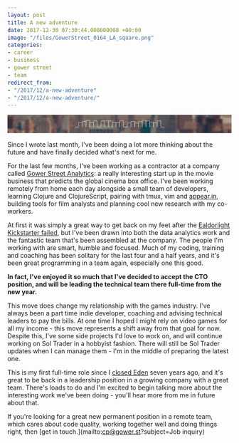 ```yaml
---
layout: post
title: A new adventure
date: 2017-12-30 07:30:44.000000000 +00:00
image: "/files/GowerStreet_0164_LA_square.png"
categories:
- career
- business
- gower street
- team
redirect_from:
- "/2017/12/a-new-adventure"
- "/2017/12/a-new-adventure/"
---
```

![bar](/assets/img/gower-street-bar.png)

Since I wrote last month, I've been doing a lot more thinking about the future and have finally decided what's next for me.

<!--more-->

For the last few months, I've been working as a contractor at a company called [Gower Street Analytics](http://gower.st): a really interesting start up in the movie business that predicts the global cinema box office. I've been working remotely from home each day alongside a small team of developers, learning Clojure and ClojureScript, pairing with tmux, vim and [appear.in](http://appear.in), building tools for film analysts and planning cool new research with my co-workers.

At first it was simply a great way to get back on my feet after the [Ealdorlight Kickstarter failed](http://chrismdp.com/2017/11/why-ealdorlight-kickstarter-might-have-failed/), but I've been drawn into both the data analytics work and the fantastic team that's been assembled at the company. The people I'm working with are smart, humble and focused. Much of my coding, training and coaching has been solitary for the last four and a half years, and it's been great programming in a team again, especially one this good.

**In fact, I've enjoyed it so much that I've decided to accept the CTO position, and will be leading the technical team there full-time from the new year.**

This move does change my relationship with the games industry. I've always been a part time indie developer, coaching and advising technical leaders to pay the bills. At one time I hoped I might rely on video games for all my income - this move represents a shift away from that goal for now. Despite this, I've some side projects I'd love to work on, and will continue working on Sol Trader in a hobbyist fashion. There will still be Sol Trader updates when I can manage them - I'm in the middle of preparing the latest one.

This is my first full-time role since I [closed Eden](http://chrismdp.com/2011/03/eden-development-closing/) seven years ago, and it's great to be back in a leadership position in a growing company with a great team. There's loads to do and I'm excited to begin talking more about the interesting work we've been doing - you'll hear more from me in future about that.

If you're looking for a great new permanent position in a remote team, which cares about code quality, working together well and doing things right, then [get in touch.](mailto:cp@gower.st?subject=Job inquiry)
